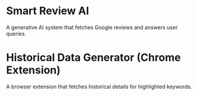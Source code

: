 # Smart Review AI
A generative AI system that fetches Google reviews and answers user queries.

# Historical Data Generator (Chrome Extension)
A browser extension that fetches historical details for highlighted keywords.
